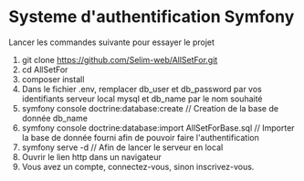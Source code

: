 # Systeme d'authentification Symfony 

Lancer les commandes suivante pour essayer le projet 
1. git clone https://github.com/Selim-web/AllSetFor.git 
2. cd AllSetFor
3. composer install 
4. Dans le fichier .env, remplacer db_user et db_password par vos identifiants serveur local mysql et db_name par le nom souhaité 
5. symfony console doctrine:database:create // Creation de la base de donnée db_name
6. symfony console doctrine:database:import AllSetForBase.sql // Importer la base de donnée fourni afin de pouvoir faire l'authentification 
7. symfony serve -d // Afin de lancer le serveur en local 
8. Ouvrir le lien http dans un navigateur 
9. Vous avez un compte, connectez-vous, sinon inscrivez-vous. 
